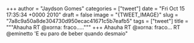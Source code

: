 
+++
author = "Jaydson Gomes"
categories = ["tweet"]
date = "Fri Oct 15 17:35:34 +0000 2010"
draft = false
image = "{TWEET_IMAGE}"
slug = "7a8c9a50a8de304730d950ecac41671c5b7eafb5"
tags = ["tweet"]
title = """Ahauha RT @xorna: fraco....."""
+++
Ahauha RT @xorna: fraco... RT @eminetto 'E eu paro de beber quando desmaio"
